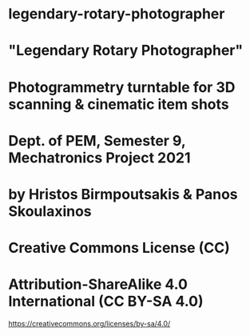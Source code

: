 # legendary-rotary-photographer

# "Legendary Rotary Photographer"
# Photogrammetry turntable for 3D scanning & cinematic item shots
# Dept. of PEM, Semester 9, Mechatronics Project 2021
# by Hristos Birmpoutsakis & Panos Skoulaxinos

# Creative Commons License (CC)
# Attribution-ShareAlike 4.0 International (CC BY-SA 4.0)
https://creativecommons.org/licenses/by-sa/4.0/
